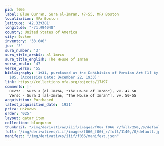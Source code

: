 ```yaml
---
pid: f066
label: Blue Qur'an, Sura al-Imran, 47-55, MFA Boston
localisation: MFA Boston
latitude: '42.339381'
longitude: "-71.094048"
country: United States of America
city: Boston
inventory: '33.686'
juz: '3'
sura_number: '3'
sura_title_arabic: al-Imran
sura_title_english: The House of Imran
verse_recto: '47'
verse_verso: '55'
bibliography: '1931, purchased at the Exhibition of Persian Art [1] by the MFA for
  $85. (Accession Date: December 22, 1933)'
link: https://collections.mfa.org/objects/17897
comments: |-
  Recto - Sura 3 [al-Imran, "The House of Imran"], vv. 47-50
  Verso - Sura 3 [al-Imran, "The House of Imran"], vv. 50-55
acquisition: Purchased
latest_acquisition_date: '1931'
price: Unknown
order: '025'
layout: qatar_item
collection: bluequran
thumbnail: "/img/derivatives/iiif/images/f066_f066_r/full/250,/0/default.jpg"
full: "/img/derivatives/iiif/images/f066_f066_r/full/1140,/0/default.jpg"
manifest: "/img/derivatives/iiif/f066/manifest.json"
---
```

